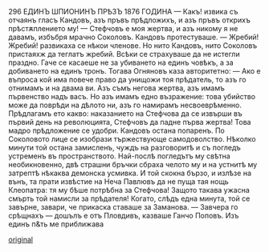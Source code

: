 ﻿296
ЕДИНЪ ШПИОНИНЪ ПРѢЗЪ 1876 ГОДИНА
— Какъ! извика съ отчаянъ гласъ Кандовъ, азъ пръвъ прѣдложихъ, и азъ пръвъ открихъ прѣстѫплението му!
— Стефчовъ е моя жертва, и азъ никому я не давамъ, избъбря мрачно Соколовъ.
Кандовъ протестуваше.
— Жребий! Жребий! развикаха се нѣкои членове.
Но нито Кандовъ, нито Соколовъ пристаяхж да теглатъ жребий. Всѣки се страхуваше да не истегли праздно. Гаче се касаеше не за убиването на единъ човѣкъ, а за добиването на единъ тронъ.
Тогава Огняновъ каза авторитетно: — Ако е въпроса кой има повече право да унищожи тоя прѣдатель, то азъ го отнимамъ и на двама ви. Азъ съмъ негова жертва, азъ имамъ първенство надъ васъ. Но азъ имамъ едно възражение: това убийство може да поврѣди на дѣлото ни, азъ го намирамъ несвоеврѣменно. Прѣдлагамъ ето какво: наказанието на Стефчова да се извърши въ първий день на революцията, Стефчовъ да падне първа жертва!
Това мадро прѣдложение се удобри.
Кандовъ остана попаренъ. По Соколовото лице се изобрази тържествующе самодоволство. Нѣколко минути той остана замисленъ, чуждъ на разговоритѣ и съ погледъ устременъ въ пространството. Най-послѣ погледътъ му свѣтна необикновенно, двѣ страшни бръчки сбраха челото му и на устнитѣ му затрептѣ нѣкаква демонска усмивка.
И той скокна бързо, и излѣзе на вънъ, та прати извѣстие на Неча Павлювъ да не пуща тая нощь Клеопатра: тя му бѣше потрѣбна за Стефчова! Защото такава ужасна смърть той намисли за прѣдателя!
Когато, слѣдъ една минута, той се завърне, завари, че прикаска ставаше за Заманова.
— Завчера го срѣщнахъ — дошълъ е отъ Пловдивъ, казваше Ганчо Поповъ. Изъ единъ п&ть ме приближава

[original](images/333.jpg)